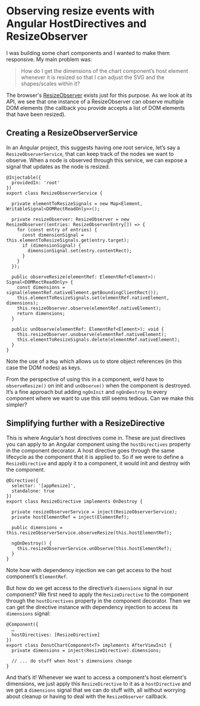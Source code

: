 # Observing resize events with Angular HostDirectives and ResizeObserver

I was building some chart components and I wanted to make them responsive. My main problem was:

> How do I get the dimensions of the chart component’s host element whenever it is resized so that I can adjust the SVG and the shapes/scales within it?

The browser's [ResizeObserver](https://developer.mozilla.org/en-US/docs/Web/API/ResizeObserver) exists just for this purpose. As we look at its API, we see that one instance of a ResizeObserver can observe multiple DOM elements (the callback you provide accepts a list of DOM elements that have been resized).

## Creating a ResizeObserverService

In an Angular project, this suggests having one root service, let’s say a `ResizeObserverService`, that can keep track of the nodes we want to observe. When a node is observed through this service, we can expose a signal that updates as the node is resized.

```
@Injectable({
  providedIn: 'root'
})
export class ResizeObserverService {

  private elementToResizeSignals = new Map<Element, WritableSignal<DOMRectReadOnly>>();

  private resizeObserver: ResizeObserver = new ResizeObserver((entries: ResizeObserverEntry[]) => {
    for (const entry of entries) {
      const dimensionSignal = this.elementToResizeSignals.get(entry.target);
      if (dimensionSignal) {
        dimensionSignal.set(entry.contentRect);
      }
    }
  });

  public observeResize(elementRef: ElementRef<Element>): Signal<DOMRectReadOnly> {
    const dimensions = signal(elementRef.nativeElement.getBoundingClientRect());
    this.elementToResizeSignals.set(elementRef.nativeElement, dimensions);
    this.resizeObserver.observe(elementRef.nativeElement);
    return dimensions;
  }

  public unObserve(elementRef: ElementRef<Element>): void {
    this.resizeObserver.unobserve(elementRef.nativeElement);
    this.elementToResizeSignals.delete(elementRef.nativeElement);
  }
}

```

Note the use of a `Map` which allows us to store object references (in this case the DOM nodes) as keys.

From the perspective of using this in a component, we’d have to `observeResize()` on init and `unObserve()` when the component is destroyed. It’s a fine approach but adding `ngOnInit` and `ngOnDestroy` to every component where we want to use this still seems tedious. Can we make this simpler?

## Simplifying further with a ResizeDirective
This is where Angular’s host directives come in. These are just directives you can apply to an Angular component using the `hostDirectives` property in the component decorator. A host directive goes through the same lifecycle as the component that it is applied to. So if we were to define a `ResizeDirective` and apply it to a component, it would init and destroy with the component.

```
@Directive({
  selector: '[appResize]',
  standalone: true
})
export class ResizeDirective implements OnDestroy {

  private resizeObserverService = inject(ResizeObserverService);
  private hostElementRef = inject(ElementRef);

  public dimensions = this.resizeObserverService.observeResize(this.hostElementRef);

  ngOnDestroy() {
    this.resizeObserverService.unObserve(this.hostElementRef);
  }
}
```

Note how with dependency injection we can get access to the host component’s `ElementRef`.

But how do we get access to the directive’s `dimensions` signal in our component? We first need to apply the `ResizeDirective` to the component through the `hostDirectives` property in the component decorator. Then we can get the directive instance with dependency injection to access its `dimensions` signal:

```
@Component({
  …
  hostDirectives: [ResizeDirective]
})
export class DonutChartComponent<T> implements AfterViewInit {
  private dimensions = inject(ResizeDirective).dimensions;
  
  // ... do stuff when host's dimensions change
}
```

And that’s it! Whenever we want to access a component's host element's dimensions, we just apply this `ResizeDirective` to it as a `hostDirective` and we get a `dimensions` signal that we can do stuff with, all without worrying about cleanup or having to deal with the `ResizeObserver` callback.

